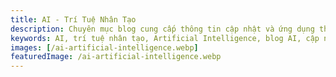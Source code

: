 ```yaml
---
title: AI - Trí Tuệ Nhân Tạo
description: Chuyên mục blog cung cấp thông tin cập nhật và ứng dụng thực tiễn về AI
keywords: AI, trí tuệ nhân tạo, Artificial Intelligence, blog AI, cập nhật công nghệ, ứng dụng AI
images: [/ai-artificial-intelligence.webp]
featuredImage: /ai-artificial-intelligence.webp
---
```



